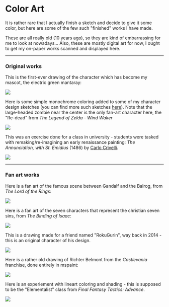 
# Color Art

It is rather rare that I actually finish a sketch and decide to give it some color,
but here are some of the few such "finished" works I have made.

These are all really old (10 years ago), so they are kind of embarrassing for me to look at nowadays...
Also, these are mostly digital art for now, I ought to get my on-paper works scanned and displayed here.

---

### Original works

This is the first-ever drawing of the character which has become my mascot, the electric green mantaray:

![](Ref_MantaRay.png)

Here is some simple monochrome coloring added to some of my character design sketches (you can find more such sketches [here](/pages/art/sketches/index.html)).
Note that the large-headed zombie near the center is the only fan-art character here, the "Re-dead" from *The Legend of Zelda - Wind Waker*

![](Design_CharacterSketches.jpg)

This was an exercise done for a class in university - students were tasked with remaking/re-imagining an early renaissance painting: *The Annunciation, with St. Emidius* (1486) by [Carlo Crivelli](https://en.wikipedia.org/wiki/Carlo_Crivelli).

![](EVMAN_Annonciation.jpg)

---

### Fan art works

Here is a fan art of the famous scene between Gandalf and the Balrog, from *The Lord of the Rings*:

![](FanArt_LordOfTheRings_Balrog.png)

Here is a fan art of the seven characters that represent the christian seven sins, from *The Binding of Isaac*:

![](FanArt_BindingOfIsaac_SevenSins.png)

This is a drawing made for a friend named "RokuGurin", way back in 2014 - this is an original character of his design.

![](Ref_RokuGurin.png)

Here is a rather old drawing of Richter Belmont from the *Castlevania* franchise, done entirely in mspaint:

![](FanArt_Castlevania_RichterBelmont.png)

Here is an experiement with lineart coloring and shading - this is supposed to be the "Elementalist" class from *Final Fantasy Tactics: Advance*.

![](FanArt_FinalFantasyTacticsAdvance_Elementalist.png)

